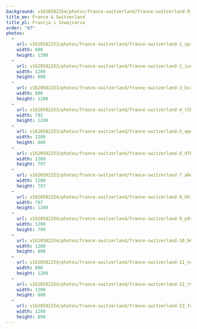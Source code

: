 ```yaml
---
background: v1620582254/photos/france-switzerland/france-switzerland-9_p9sjfx.jpg
title_en: France & Switzerland
title_pl: Francja i Szwajcaria
order: "07"
photos:
  -
    url: v1620582253/photos/france-switzerland/france-switzerland-1_opsug6.jpg
    width: 800
    height: 1200
  -
    url: v1620582253/photos/france-switzerland/france-switzerland-2_iuq7xd.jpg
    width: 1200
    height: 800
  -
    url: v1620582253/photos/france-switzerland/france-switzerland-3_bcanub.jpg
    width: 800
    height: 1200
  -
    url: v1620582253/photos/france-switzerland/france-switzerland-4_t5kjlv.jpg
    width: 792
    height: 1200
  -
    url: v1620582253/photos/france-switzerland/france-switzerland-5_epwohr.jpg
    width: 1200
    height: 800
  -
    url: v1620582253/photos/france-switzerland/france-switzerland-6_dfbjzh.jpg
    width: 1200
    height: 797
  -
    url: v1620582253/photos/france-switzerland/france-switzerland-7_a0crbu.jpg
    width: 1200
    height: 797
  -
    url: v1620582254/photos/france-switzerland/france-switzerland-8_hh1rzx.jpg
    width: 797
    height: 1200
  -
    url: v1620582254/photos/france-switzerland/france-switzerland-9_p9sjfx.jpg
    width: 1200
    height: 799
  -
    url: v1620582254/photos/france-switzerland/france-switzerland-10_b6a8rj.jpg
    width: 1200
    height: 800
  -
    url: v1620582254/photos/france-switzerland/france-switzerland-11_ncqvjp.jpg
    width: 800
    height: 1200
  -
    url: v1620582254/photos/france-switzerland/france-switzerland-12_rmgfpo.jpg
    width: 1200
    height: 800
  -
    url: v1620582254/photos/france-switzerland/france-switzerland-13_fc2a0j.jpg
    width: 1200
    height: 898
---
```


